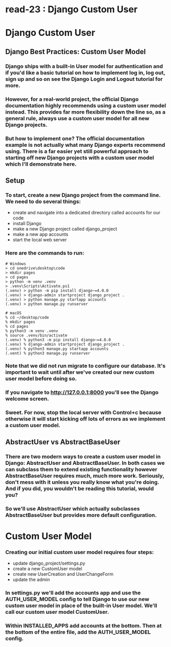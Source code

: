 # read-23 : Django Custom User
# Django Custom User

## Django Best Practices: Custom User Model

### Django ships with a built-in User model for authentication and if you'd like a basic tutorial on how to implement log in, log out, sign up and so on see the Django Login and Logout tutorial for more.

### However, for a real-world project, the official Django documentation highly recommends using a custom user model instead. This provides far more flexibility down the line so, as a general rule, always use a custom user model for all new Django projects.

### But how to implement one? The official documentation example is not actually what many Django experts recommend using. There is a far easier yet still powerful approach to starting off new Django projects with a custom user model which I'll demonstrate here.

## Setup
### To start, create a new Django project from the command line. We need to do several things:

* create and navigate into a dedicated directory called accounts for our code
* install Django
* make a new Django project called django_project
* make a new app accounts
* start the local web server

### Here are the commands to run:

```
# Windows
> cd onedrive\desktop\code
> mkdir pages
> cd pages
> python -m venv .venv
> .venv\Scripts\Activate.ps1
(.venv) > python -m pip install django~=4.0.0
(.venv) > django-admin startproject django_project .
(.venv) > python manage.py startapp accounts
(.venv) > python manage.py runserver

# macOS
% cd ~/desktop/code
% mkdir pages
% cd pages
% python3 -m venv .venv
% source .venv/bin/activate
(.venv) % python3 -m pip install django~=4.0.0
(.venv) % django-admin startproject django_project .
(.venv) % python3 manage.py startapp accounts
(.vent) % python3 manage.py runserver
```

### Note that we did not run migrate to configure our database. It's important to wait until after we've created our new custom user model before doing so.

### If you navigate to http://127.0.0.1:8000 you’ll see the Django welcome screen.

### Sweet. For now, stop the local server with Control+c because otherwise it will start kicking off lots of errors as we implement a custom user model.

## AbstractUser vs AbstractBaseUser
### There are two modern ways to create a custom user model in Django: AbstractUser and AbstractBaseUser. In both cases we can subclass them to extend existing functionality however AbstractBaseUser requires much, much more work. Seriously, don't mess with it unless you really know what you're doing. And if you did, you wouldn't be reading this tutorial, would you?

### So we'll use AbstractUser which actually subclasses AbstractBaseUser but provides more default configuration.

# Custom User Model
### Creating our initial custom user model requires four steps:

* update django_project/settings.py
* create a new CustomUser model
* create new UserCreation and UserChangeForm
* update the admin

### In settings.py we'll add the accounts app and use the AUTH_USER_MODEL config to tell Django to use our new custom user model in place of the built-in User model. We'll call our custom user model CustomUser.

### Within INSTALLED_APPS add accounts at the bottom. Then at the bottom of the entire file, add the AUTH_USER_MODEL config.




